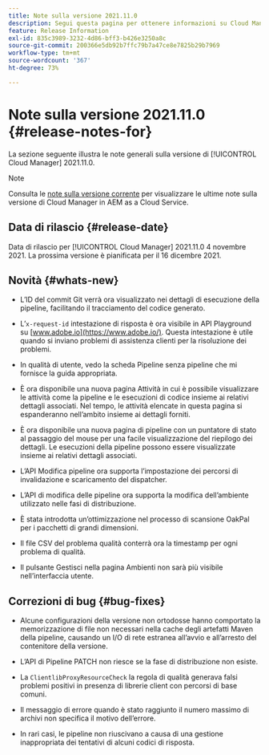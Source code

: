 ```yaml
---
title: Note sulla versione 2021.11.0
description: Segui questa pagina per ottenere informazioni su Cloud Manager 2021.11.0
feature: Release Information
exl-id: 835c3989-3232-4d86-bff3-b426e3250a8c
source-git-commit: 200366e5db92b7ffc79b7a47ce8e7825b29b7969
workflow-type: tm+mt
source-wordcount: '367'
ht-degree: 73%

---
```


# Note sulla versione 2021.11.0 {#release-notes-for}

La sezione seguente illustra le note generali sulla versione di [!UICONTROL Cloud Manager] 2021.11.0.

>[!NOTE]
>Consulta le [note sulla versione corrente](https://experienceleague.adobe.com/docs/experience-manager-cloud-service/onboarding/getting-access/release-notes-cloud-manager/release-notes-cm-current.html?lang=en#getting-access) per visualizzare le ultime note sulla versione di Cloud Manager in AEM as a Cloud Service.

## Data di rilascio {#release-date}

Data di rilascio per [!UICONTROL Cloud Manager] 2021.11.0 4 novembre 2021.
La prossima versione è pianificata per il 16 dicembre 2021.

## Novità {#whats-new}

* L’ID del commit Git verrà ora visualizzato nei dettagli di esecuzione della pipeline, facilitando il tracciamento del codice generato.

* L’`x-request-id` intestazione di risposta è ora visibile in API Playground su [www.adobe.io](https://www.adobe.io/). Questa intestazione è utile quando si inviano problemi di assistenza clienti per la risoluzione dei problemi.

* In qualità di utente, vedo la scheda Pipeline senza pipeline che mi fornisce la guida appropriata.

* È ora disponibile una nuova pagina Attività in cui è possibile visualizzare le attività come la pipeline e le esecuzioni di codice insieme ai relativi dettagli associati. Nel tempo, le attività elencate in questa pagina si espanderanno nell’ambito insieme ai dettagli forniti.

* È ora disponibile una nuova pagina di pipeline con un puntatore di stato al passaggio del mouse per una facile visualizzazione del riepilogo dei dettagli. Le esecuzioni della pipeline possono essere visualizzate insieme ai relativi dettagli associati.

* L’API Modifica pipeline ora supporta l’impostazione dei percorsi di invalidazione e scaricamento del dispatcher.

* L’API di modifica delle pipeline ora supporta la modifica dell’ambiente utilizzato nelle fasi di distribuzione.

* È stata introdotta un’ottimizzazione nel processo di scansione OakPal per i pacchetti di grandi dimensioni.

* Il file CSV del problema qualità conterrà ora la timestamp per ogni problema di qualità.

* Il pulsante Gestisci nella pagina Ambienti non sarà più visibile nell’interfaccia utente.

## Correzioni di bug {#bug-fixes}

* Alcune configurazioni della versione non ortodosse hanno comportato la memorizzazione di file non necessari nella cache degli artefatti Maven della pipeline, causando un I/O di rete estranea all’avvio e all’arresto del contenitore della versione.

* L’API di Pipeline PATCH non riesce se la fase di distribuzione non esiste.

* La `ClientlibProxyResourceCheck` la regola di qualità generava falsi problemi positivi in presenza di librerie client con percorsi di base comuni.

* Il messaggio di errore quando è stato raggiunto il numero massimo di archivi non specifica il motivo dell’errore.

* In rari casi, le pipeline non riuscivano a causa di una gestione inappropriata dei tentativi di alcuni codici di risposta.
